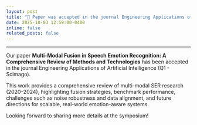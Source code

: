 ```yaml
---
layout: post
title: "📰 Paper was accepted in the journal Engineering Applications of Artificial Intelligence (Q1 - Scimago)."
date: 2025-10-03 12:59:00-0400
inline: false
related_posts: false
---
```

---
Our paper **Multi-Modal Fusion in Speech Emotion Recognition: A Comprehensive Review of Methods and Technologies** has been accepted in the journal Engineering Applications of Artificial Intelligence (Q1 - Scimago).

This work provides a comprehensive review of multi-modal SER research (2020–2024), highlighting fusion strategies, benchmark performance, challenges such as noise robustness and data alignment, and future directions for scalable, real-world emotion-aware systems.

Looking forward to sharing more details at the symposium!
